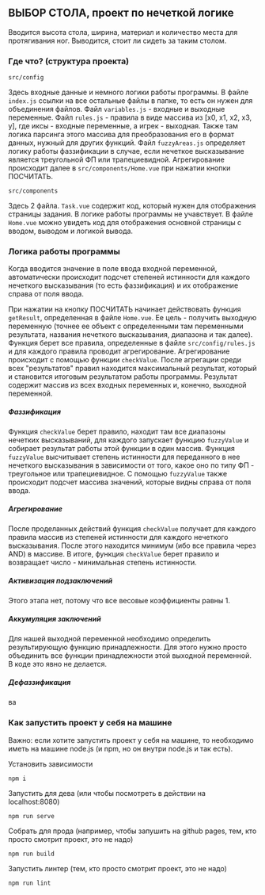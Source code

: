 ## ВЫБОР СТОЛА, проект по нечеткой логике

Вводится высота стола, ширина, материал и количество места для протягивания ног. Выводится, стоит ли сидеть за таким столом.

### Где что? (структура проекта)

`src/config`

Здесь входные данные и немного логики работы программы.
В файле `index.js` ссылки на все остальные файлы в папке, то есть он нужен для объединения файлов.
Файл `variables.js` - входные и выходные переменные.
Файл `rules.js` - правила в виде массива из [x0, x1, x2, x3, y], где иксы - входные переменные, а игрек - выходная. Также там логика парсинга этого массива для преобразования его в формат данных, нужный для других функций.
Файл `fuzzyAreas.js` определяет логику работы фаззификации в случае, если нечеткое высказывание является треугольной ФП или трапециевидной. Агрегирование происходит далее в `src/components/Home.vue` при нажатии кнопки ПОСЧИТАТЬ.

`src/components`

Здесь 2 файла. 
`Task.vue` содержит код, который нужен для отображения страницы задания. В логике работы программы не учавствует.
В файле `Home.vue` можно увидеть код для отображения основной страницы с вводом, выводом и логикой вывода.

### Логика работы программы

Когда вводится значение в поле ввода входной переменной, автоматически происходит подсчет степеней истинности для каждого нечеткого высказывания (то есть фаззификация) и их отображение справа от поля ввода.

При нажатии на кнопку ПОСЧИТАТЬ начинает действовать функция `getResult`, определенная в файле `Home.vue`. Ее цель - получить выходную переменную (точнее ее объект с определенными там переменными результата, названия нечеткого высказывания, диапазона и так далее).
Функция берет все правила, определенные в файле `src/config/rules.js` и для каждого правила проводит агрегирование. Агрегирование происходит с помощью функции `checkValue`. После агрегации среди всех "результатов" правил находится максимальный результат, который и становится итоговым результатом работы программы. Результат содержит массив из всех входных переменных и, конечно, выходной переменной.

##### Фаззификация 

Функция `checkValue` берет правило, находит там все диапазоны нечетких высказываний, для каждого запускает функцию `fuzzyValue` и собирает результат работы этой функции в один массив. Функция `fuzzyValue` высчитывает степень истинности для переданного в нее нечеткого высказывания в зависимости от того, какое оно по типу ФП - треугольное или трапециевидное.
С помощью `fuzzyValue` также происходит подсчет массива значений, которые видны справа от поля ввода.

##### Агрегирование

После проделанных действий функция `checkValue` получает для каждого правила массив из степеней истинности для каждого нечеткого высказывания. После этого находится минимум (ибо все правила через AND) в массиве. В итоге, функция `checkValue` берет правило и возвращает число - минимальная степень истинности.

##### Активизация подзаключений

Этого этапа нет, потому что все весовые коэффициенты равны 1.

##### Аккумуляция заключений
Для нашей выходной переменной необходимо определить результирующую функцию принадлежности. Для этого нужно просто объединить все функции принадлежности этой выходной переменной. В коде это явно не делается.

##### Дефаззификация

ва

### Как запустить проект у себя на машине

Важно: если хотите запустить проект у себя на машине, то необходимо иметь на машине node.js (и npm, но он внутри node.js и так есть).

Установить зависимости

```
npm i
```

Запустить для дева (или чтобы посмотреть в действии на localhost:8080)

```
npm run serve
```

Собрать для прода (например, чтобы запушить на github pages, тем, кто просто смотрит проект, это не надо)

```
npm run build
```

Запустить линтер (тем, кто просто смотрит проект, это не надо)

```
npm run lint
```
